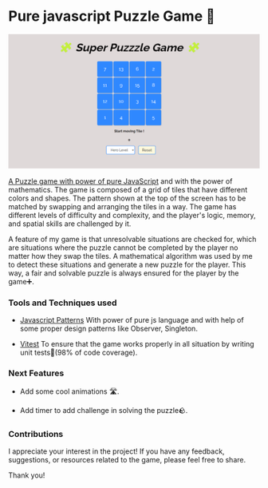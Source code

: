 # Pure javascript Puzzle Game 🧩

![Pure js Puzzle Game](assets/puzzle-game.png)

[A Puzzle game with power of pure JavaScript](https://puzzzle-purejs.vercel.app/) and with the power of mathematics. The game is composed of a grid of tiles that have different colors and shapes. The pattern shown at the top of the screen has to be matched by swapping and arranging the tiles in a way. The game has different levels of difficulty and complexity, and the player's logic, memory, and spatial skills are challenged by it.

A feature of my game is that unresolvable situations are checked for, which are situations where the puzzle cannot be completed by the player no matter how they swap the tiles. A mathematical algorithm was used by me to detect these situations and generate a new puzzle for the player. This way, a fair and solvable puzzle is always ensured for the player by the game➕.

### Tools and Techniques used


- [Javascript Patterns](https://patterns.dev) With power of pure js language and with help of some proper design patterns like Observer, Singleton.

- [Vitest](https://vitest.dev) To ensure that the game works properly in all situation by writing unit tests🧪(98% of code coverage).

### Next Features

- Add some cool animations 🛣️.

- Add timer to add challenge in solving the puzzle🪨.


### Contributions

I appreciate your interest in the project! If you have any feedback, suggestions, or resources related to the game, please feel free to share.

Thank you!
